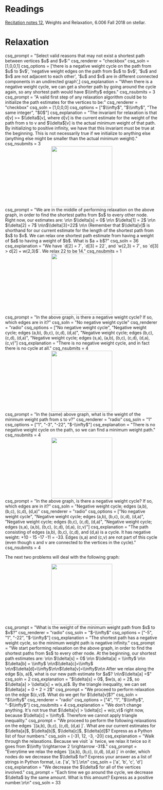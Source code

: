 # Readings
[Recitation notes 12](https://learning-modules.mit.edu/service/materials/groups/238004/files/31fe711d-927b-4355-b8e0-06615e4d2f8a/link?errorRedirect=%2Fmaterials%2Findex.html&download=true), Weights and Relaxation, 6.006 Fall 2018 on stellar.

# Relaxation

<question multiplechoice>
csq_prompt = "Select valid reasons that may not exist a shortest path between vertices $u$ and $v$:"
csq_renderer = "checkbox"
csq_soln = [1,0,0,1]
csq_options =  ['there is a negative weight cycle on the path from $u$ to $v$',
'negative weight edges on the path from $u$ to $v$',
'$u$ and $v$ are not adjacent to each other',
'$u$ and $v$ are in different connected components in an undirected graph',]
csq_explanation = "When there is a negative weight cycle, we can get a shorter path by going around the cycle again, so any shortest path would have $\\infty$ edges."
csq_nsubmits = 3
</question>

<question multiplechoice>
csq_prompt = "A valid first step of any relaxation algorithm could be to initialize the path estimates for the vertices to be:"
csq_renderer = "checkbox"
csq_soln = [1,0,0,0]
csq_options =  ["$\\infty$",
"$\\infty$",
"The same integer",
"$0$"]
csq_explanation = "The invariant for relaxation is that d[v] >= $\\delta$[v], where d[v] is the current estimate for the weight of the path from s to v and $\\delta$[v] is the actual minimum weight of that path. By initializing to positive infinity, we have that this invariant must be true at the beginning. This is not necessarily true if we initialize to anything else (anything else might be smaller than the actual minimum weight)."
csq_nsubmits = 3
</question>

<center>
<img src="/_static/IAP19/relax4.png" height="200"  />
</center>

<question pythonliteral>
csq_prompt = "We are in the middle of performing relaxation on the above graph, in order to find the shortest paths from $s$ to every other node. Right now, our estimates are: \n\n $\\delta[s] = 0$ \n\n $\\delta[1] = 2$ \n\n $\\delta[2] = 7$ \n\n$\\delta[3]=22$ \n\n (Remember that $\\delta[v]$ is shorthand for our current estimate for the length of the shortest path from $s$ to $v$. We can relax one shortest path estimate from having a weight of $a$ to having a weight of $b$. What is $a + b$?"
csq_soln = 36
csq_explanation = "We have `d[2] = 7`, `d[3] = 22`, and `w(2,3) = 7`, so `d[3] > d[2] + w(2,3)$`. We relax 22 to be 14."
csq_nsubmits = 1
</question>

<center>
<img src="/_static/IAP19/relax6.png" height="200"  />
</center>

<question multiplechoice>
csq_prompt = "In the above graph, is there a negative weight cycle? If so, which edges are in it?"
csq_soln = "No negative weight cycle"
csq_renderer = "radio"
csq_options =  ["No negative weight cycle",
  "Negative weight cycle; edges (a,b), (b,c), (c,d), (d,a)",
  "Negative weight cycle; edges (b,c), (c,d), (d,a)",
  "Negative weight cycle; edges (s,a), (a,b), (b,c), (c,d), (d,a), (c,v)"]
csq_explanation = "There is no negative weight cycle, and in fact there is no cycle at all."
csq_nsubmits = 4
</question>

<center>
<img src="/_static/IAP19/relax6.png" height="200"  />
</center>

<question multiplechoice>
csq_prompt = "In the (same) above graph, what is the weight of the minimum weight path from s to v?"
csq_renderer = "radio"
csq_soln = "1"
csq_options =  ["1", "-3", "-22", "$-\\infty$"]
csq_explanation = "There is no negative weight cycle on the path, so we can find a minimum weight path."
csq_nsubmits = 4
</question>

<center>
<img src="/_static/IAP19/relax7.png" height="200"  />
</center>

<question multiplechoice>
csq_prompt = "In the above graph, is there a negative weight cycle? If so, which edges are in it?"
csq_soln = "Negative weight cycle; edges (a,b), (b,c), (c,d), (d,a)"
csq_renderer = "radio"
csq_options =  ["No negative weight cycle",
  "Negative weight cycle; edges (a,b), (b,c), (c,d), (d,a)",
  "Negative weight cycle; edges (b,c), (c,d), (d,a)",
  "Negative weight cycle; edges (s,a), (a,b), (b,c), (c,d), (d,a), (c,v)"]
csq_explanation = "The path consisting of edges (a,b), (b,c), (c,d), and (d,a) is a cycle. It has negative weight: +10 - 15 -17 -11 = -33. Edges (s,a) and (c,v) are not part of this cycle (even though s and v are connected to the vertices in the cycle)."
csq_nsubmits = 4
</question>


The next two problems will deal with the following graph:

<center>
<img src="/_static/IAP19/relax7.png" height="200"  />
</center>

<question multiplechoice>
csq_prompt = "What is the weight of the minimum weight path from $s$ to $v$?"
csq_renderer = "radio"
csq_soln = "$-\\infty$"
csq_options =  ["-5", "1", "-22", "$-\\infty$"]
csq_explanation = "The shortest path has a negative weight cycle, so the minimum weight path is negative infinity."
</question>

<question pythonliteral>
csq_prompt = "We start performing relaxation on the above graph, in order to find the shortest paths from $s$ to every other node. At the beginning, our shortest path estimates are: \n\n $\\delta[s] = 0$ \n\n $\\delta[a] = \\infty$ \n\n $\\delta[b] = \\infty$ \n\n$\\delta[c]=\\infty$ \n\n$\\delta[d]=\\infty$\n\n$\\delta[v]=\\infty$\n\n After we relax along the edge $(s, a)$, what is our new path estimate for $a$? \n\n$\\delta[a] =$"
csq_soln = 2
csq_explanation = "$\\delta[s] = 0$, $w(s, a) = 2$, so $\\delta[a] > \\delta[s] + w(s,a)$. By the triangle inequality, we can set $\\delta[a] = 0 + 2 = 2$"
</question>

<question multiplechoice>
csq_prompt = "We proceed to perform relaxation on the edge $(c,v)$. What do we get for $\\delta[v]$?"
csq_soln = "$\\infty$"
csq_renderer = "radio"
csq_options = ["4", "1", "$\\infty$", "-$\\infty$"]
csq_nsubmits = 4
csq_explanation = "We don't change anything. It's not true that $\\delta[v] > \\delta[c] + w(c,v)$ right now, because $\\delta[c] = \\infty$. Therefore we cannot apply triangle inequality."
</question>

<question pythonliteral>
csq_prompt = "We proceed to perform the following relaxations on the edges `[(a,b), (b,c), (c,d), (d,a) ]`. What are our current estimates for $\\delta[a]$, $\\delta[b]$, $\\delta[c]$, $\\delta[d]$? Express as a Python list of four numbers."
csq_soln = [-31, 12, -3, -20]
csq_explanation = "Walk through the relaxations. Because we visit `a` twice, we relax it twice so it goes from $\\infty \\rightarrow 2 \\rightarrow -31$."
</question>

<question pythonliteral>
csq_prompt = "Everytime we relax the edges `[(a,b), (b,c), (c,d), (d,a) ]` in order, which nodes do we decrease the $\\delta$ for? Express your answer as a list of strings in Python format, i.e. ['a', 'b'].\n\n"
csq_soln = ['a', 'b', 'c', 'd']
csq_explanation = "We decrease the $\\delta$ for all of the vertices involved."
</question>

<question pythonliteral>
csq_prompt = "Each time we go around the cycle, we decrease $\\delta$ by the same amount. What is this amount? Express as a positive number.\n\n"
csq_soln = 33
</question>
